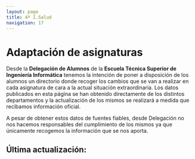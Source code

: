 ```yaml
---
layout: page
title: 4º I.Salud
navigation: 17
---
```


# Adaptación de asignaturas

Desde la **Delegación de Alumnos** de la **Escuela Técnica Superior de Ingeniería Informática** tenemos la intención de poner a disposición de los alumnos un directorio donde recoger los cambios que se van a realizar en cada asignatura de cara a la actual situación extraordinaria.
Los datos publicados en esta página se han obtenido directamente de los distintos departamentos y la actualización de los mismos se realizará a medida que recibamos información oficial. 

A pesar de obtener estos datos de fuentes fiables, desde Delegación no nos hacemos responsables del cumplimiento de los mismos ya que únicamente recogemos la información que se nos aporta.

## Última actualización: 
